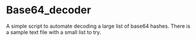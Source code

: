# Base64_decoder
A simple script to automate decoding a large list of base64 hashes. 
There is a sample text file with a small list to try.

